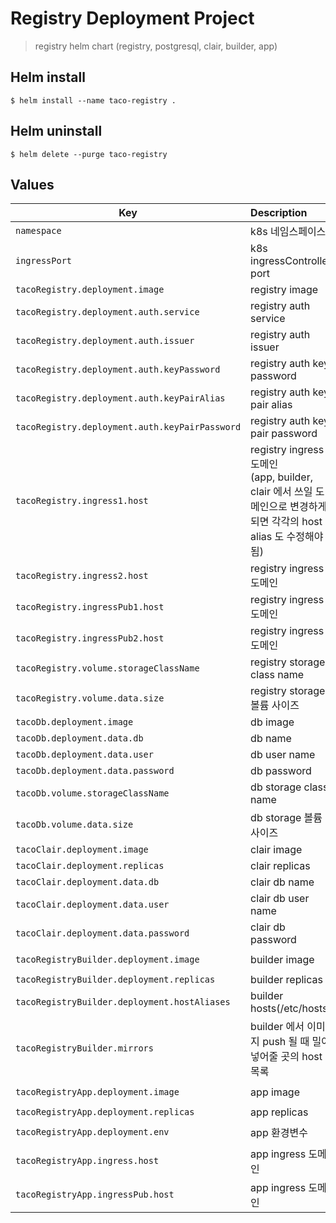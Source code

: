 Registry Deployment Project
===========================

> registry helm chart
> (registry, postgresql, clair, builder, app)

## Helm install
```
$ helm install --name taco-registry .
```

## Helm uninstall
```
$ helm delete --purge taco-registry
```

## Values
| Key | Description | Example |
|---|:---|:---|
| `namespace` | k8s 네임스페이스 | `taco-registry` |
| `ingressPort` | k8s ingressController port | `30080` |
| `tacoRegistry.deployment.image` | registry image | `registry:2` |
| `tacoRegistry.deployment.auth.service` | registry auth service | `taco-registry` |
| `tacoRegistry.deployment.auth.issuer` | registry auth issuer | `taco-registry` |
| `tacoRegistry.deployment.auth.keyPassword` | registry auth key password | `taco-registry` |
| `tacoRegistry.deployment.auth.keyPairAlias` | registry auth key pair alias | `servercert` |
| `tacoRegistry.deployment.auth.keyPairPassword` | registry auth key pair password | `taco-registry` |
| `tacoRegistry.ingress1.host` | registry ingress 도메인<br>(app, builder, clair 에서 쓰일 도메인으로 변경하게 되면 각각의 host alias 도 수정해야 됨)  | `taco-registry.com` |
| `tacoRegistry.ingress2.host` | registry ingress 도메인 | `taco-registry.com` |
| `tacoRegistry.ingressPub1.host` | registry ingress 도메인 | `taco-registry.com` |
| `tacoRegistry.ingressPub2.host` | registry ingress 도메인 | `taco-registry.com` |
| `tacoRegistry.volume.storageClassName` | registry storage class name | `netapp` |
| `tacoRegistry.volume.data.size` | registry storage 볼륨 사이즈 | `10Gi` |
| `tacoDb.deployment.image` | db image | `postgress:latest` |
| `tacoDb.deployment.data.db` | db name | `registry` |
| `tacoDb.deployment.data.user` | db user name | `registry` |
| `tacoDb.deployment.data.password` | db password | `registry1234` |
| `tacoDb.volume.storageClassName` | db storage class name | `netapp` |
| `tacoDb.volume.data.size` | db storage 볼륨 사이즈 | `10Gi` |
| `tacoClair.deployment.image` | clair image | `quay.io/coreos/clair:latest` |
| `tacoClair.deployment.replicas` | clair replicas | `1` |
| `tacoClair.deployment.data.db` | clair db name | `clair` |
| `tacoClair.deployment.data.user` | clair db user name | `clair` |
| `tacoClair.deployment.data.password` | clair db password | `clair` |
| `tacoRegistryBuilder.deployment.image` | builder image | `boozer83/taco-registry-builder:latest` |
| `tacoRegistryBuilder.deployment.replicas` | builder replicas | `1` |
| `tacoRegistryBuilder.deployment.hostAliases` | builder hosts(/etc/hosts) | `` |
| `tacoRegistryBuilder.mirrors` | builder 에서 이미지 push 될 때 밀어 넣어줄 곳의 host 목록 | `` |
| `tacoRegistryApp.deployment.image` | app image | `boozer83/taco-registry-app:latest` |
| `tacoRegistryApp.deployment.replicas` | app replicas | `1` |
| `tacoRegistryApp.deployment.env` | app 환경변수 | `- name: KEYCLOAK_CLIENT_ID`<br>`value: "registry"` |
| `tacoRegistryApp.ingress.host` | app ingress 도메인 | `taco.com` |
| `tacoRegistryApp.ingressPub.host` | app ingress 도메인 | `taco.com` |